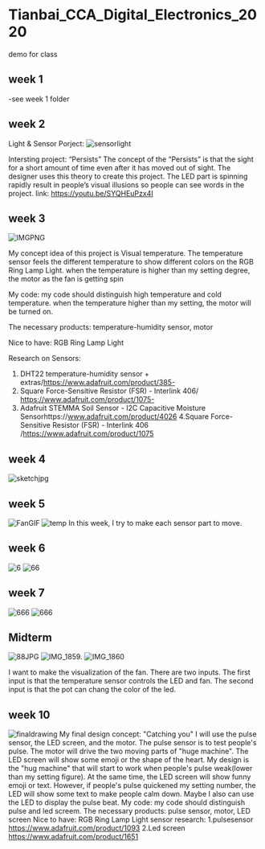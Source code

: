 # Tianbai_CCA_Digital_Electronics_2020
demo for class


## week 1
-see week 1 folder
## week 2
Light & Sensor Porject:
![sensorlight](https://github.com/Tianbaidun0-0/Tianbai_CCA_Digital_Electronics_2020/blob/master/sensorlight.GIF)

Intersting project:
“Persists”
The concept of the “Persists”  is that the sight for a short amount of time even after it has moved out of sight.  The designer uses this theory to create this project. The LED part is spinning rapidly result in people’s visual illusions so people can see words in the project. link: https://youtu.be/SYQHEuPzx4I

## week 3
![IMGPNG](https://github.com/Tianbaidun0-0/Tianbai_CCA_Digital_Electronics_2020/blob/master/image1/IMGPNG.PNG)


My concept idea of this project is Visual temperature. The temperature sensor feels the different temperature to show different colors on the RGB Ring Lamp Light. when the temperature is higher than my setting degree, the motor as the fan is getting spin

My code: my code should distinguish high temperature and cold temperature. when the temperature higher than my setting, the motor will be turned on.

The necessary products:  temperature-humidity sensor, motor

Nice to have: RGB Ring Lamp Light

Research on Sensors:
1. DHT22 temperature-humidity sensor + extras/https://www.adafruit.com/product/385- 
2. Square Force-Sensitive Resistor (FSR) - Interlink 406/ https://www.adafruit.com/product/1075-
3. Adafruit STEMMA Soil Sensor - I2C Capacitive Moisture Sensorhttps://www.adafruit.com/product/4026
4.Square Force-Sensitive Resistor (FSR) - Interlink 406 /https://www.adafruit.com/product/1075
## week 4
![sketchjpg](https://github.com/Tianbaidun0-0/Tianbai_CCA_Digital_Electronics_2020/blob/master/sketchjpg.jpg)

## week 5
![FanGIF](https://github.com/Tianbaidun0-0/Tianbai_CCA_Digital_Electronics_2020/blob/master/FanGIF.GIF)
![temp](https://github.com/Tianbaidun0-0/Tianbai_CCA_Digital_Electronics_2020/blob/master/temp.png)
In this week, I try to make each sensor part to move.
## week 6
![6](https://github.com/Tianbaidun0-0/Tianbai_CCA_Digital_Electronics_2020/blob/master/image1/2/6.png)
![66](https://github.com/Tianbaidun0-0/Tianbai_CCA_Digital_Electronics_2020/blob/master/image1/2/66.png)

## week 7
![666](https://github.com/Tianbaidun0-0/Tianbai_CCA_Digital_Electronics_2020/blob/master/image1/2/666.png)
![666](https://github.com/Tianbaidun0-0/Tianbai_CCA_Digital_Electronics_2020/blob/master/image1/2/666.png)

## Midterm
![88JPG](https://github.com/Tianbaidun0-0/Tianbai_CCA_Digital_Electronics_2020/blob/master/image1/2/88JPG.JPG)
![IMG_1859.](https://github.com/Tianbaidun0-0/Tianbai_CCA_Digital_Electronics_2020/blob/master/image1/IMG_1859.GIF)
![IMG_1860](https://github.com/Tianbaidun0-0/Tianbai_CCA_Digital_Electronics_2020/blob/master/image1/2/IMG_1860.GIF)

I want to make the visualization of the fan. There are two inputs. The first input is that the temperature sensor controls the LED and fan. The second input is that the pot can chang the color of the led.
## week 10 
![finaldrawing](https://github.com/Tianbaidun0-0/Tianbai_CCA_Digital_Electronics_2020/blob/master/image1/finaldrawing.JPG)
My final design concept: "Catching you" I will use the pulse sensor, the LED screen, and the motor. The pulse sensor is to test people's pulse. The motor will drive the two moving parts of "huge machine". The LED screen will show some emoji or the shape of the heart. My design is the "hug machine" that will start to work when people's pulse weak(lower than my setting figure). At the same time, the LED screen will show funny emoji or text. However, if people's pulse quickened my setting number, the LED will show some text to make people calm down. Maybe I also can use the LED to display the pulse beat.
My code: my code should distinguish pulse and led screem. 
The necessary products: pulse sensor, motor, LED screen
Nice to have: RGB Ring Lamp Light
sensor research:  1.pulsesensor https://www.adafruit.com/product/1093
                  2.Led screen https://www.adafruit.com/product/1651

